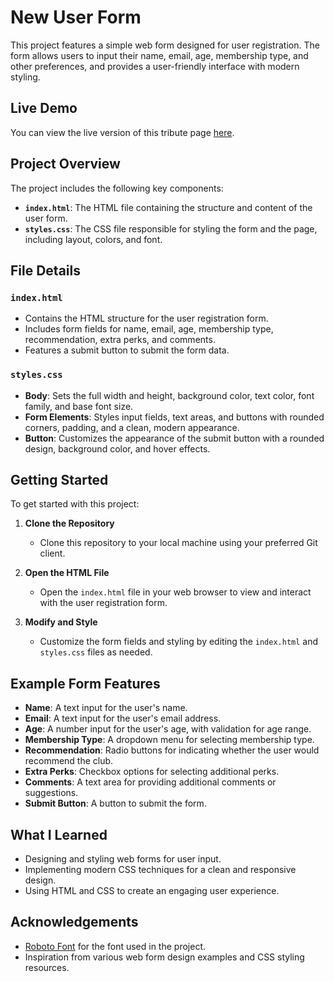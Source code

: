 # New User Form

This project features a simple web form designed for user registration. The form allows users to input their name, email, age, membership type, and other preferences, and provides a user-friendly interface with modern styling.

## Live Demo

You can view the live version of this tribute page [here](https://thedcollins.github.io/build_a_survey_form/).

## Project Overview

The project includes the following key components:

- **`index.html`**: The HTML file containing the structure and content of the user form.
- **`styles.css`**: The CSS file responsible for styling the form and the page, including layout, colors, and font.

## File Details

### `index.html`

- Contains the HTML structure for the user registration form.
- Includes form fields for name, email, age, membership type, recommendation, extra perks, and comments.
- Features a submit button to submit the form data.

### `styles.css`

- **Body**: Sets the full width and height, background color, text color, font family, and base font size.
- **Form Elements**: Styles input fields, text areas, and buttons with rounded corners, padding, and a clean, modern appearance.
- **Button**: Customizes the appearance of the submit button with a rounded design, background color, and hover effects.

## Getting Started

To get started with this project:

1. **Clone the Repository**
   - Clone this repository to your local machine using your preferred Git client.

2. **Open the HTML File**
   - Open the `index.html` file in your web browser to view and interact with the user registration form.

3. **Modify and Style**
   - Customize the form fields and styling by editing the `index.html` and `styles.css` files as needed.

## Example Form Features

- **Name**: A text input for the user's name.
- **Email**: A text input for the user's email address.
- **Age**: A number input for the user's age, with validation for age range.
- **Membership Type**: A dropdown menu for selecting membership type.
- **Recommendation**: Radio buttons for indicating whether the user would recommend the club.
- **Extra Perks**: Checkbox options for selecting additional perks.
- **Comments**: A text area for providing additional comments or suggestions.
- **Submit Button**: A button to submit the form.

## What I Learned

- Designing and styling web forms for user input.
- Implementing modern CSS techniques for a clean and responsive design.
- Using HTML and CSS to create an engaging user experience.

## Acknowledgements

- [Roboto Font](https://fonts.google.com/specimen/Roboto) for the font used in the project.
- Inspiration from various web form design examples and CSS styling resources.
